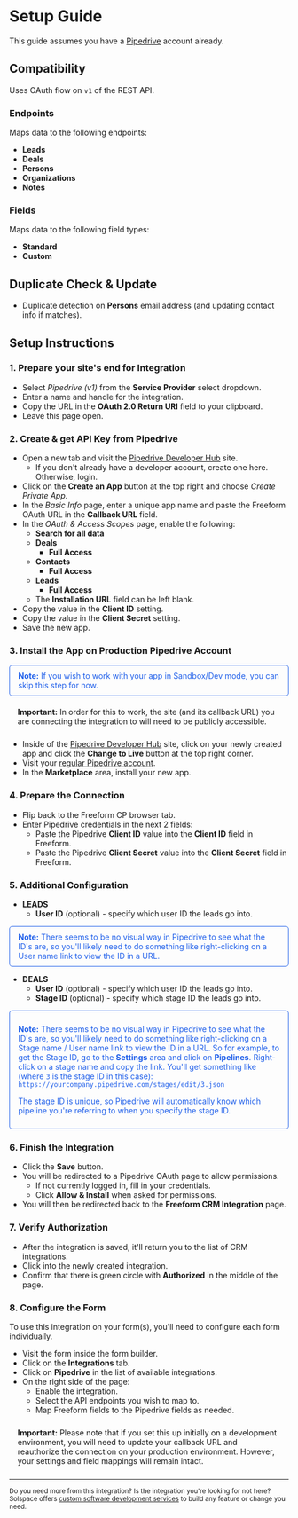 # Setup Guide

This guide assumes you have a [Pipedrive](http://pipedrive.com) account already.

## Compatibility

Uses OAuth flow on `v1` of the REST API.

### Endpoints
Maps data to the following endpoints:

- **Leads**
- **Deals**
- **Persons**
- **Organizations**
- **Notes**

### Fields
Maps data to the following field types:

- **Standard**
- **Custom**

## Duplicate Check & Update

- Duplicate detection on **Persons** email address (and updating contact info if matches).

## Setup Instructions

### 1. Prepare your site's end for Integration

- Select *Pipedrive (v1)* from the **Service Provider** select dropdown.
- Enter a name and handle for the integration.
- Copy the URL in the **OAuth 2.0 Return URI** field to your clipboard.
- Leave this page open.

### 2. Create & get API Key from Pipedrive

- Open a new tab and visit the [Pipedrive Developer Hub](https://developers.pipedrive.com/) site.
    - If you don't already have a developer account, create one here. Otherwise, login.
- Click on the **Create an App** button at the top right and choose _Create Private App_.
- In the _Basic Info_ page, enter a unique app name and paste the Freeform OAuth URL in the **Callback URL** field.
- In the _OAuth & Access Scopes_ page, enable the following:
    - **Search for all data**
    - **Deals**
        - **Full Access**
    - **Contacts**
        - **Full Access**
    - **Leads**
        - **Full Access**
    - The **Installation URL** field can be left blank.
- Copy the value in the **Client ID** setting.
- Copy the value in the **Client Secret** setting.
- Save the new app.

### 3. Install the App on Production Pipedrive Account

<span class="note tip" style="margin-bottom: 10px;"><b>Note:</b> If you wish to work with your app in Sandbox/Dev mode, you can skip this step for now.</span><span class="note warning"><b>Important:</b> In order for this to work, the site (and its callback URL) you are connecting the integration to will need to be publicly accessible.</span>

- Inside of the [Pipedrive Developer Hub](https://developers.pipedrive.com/) site, click on your newly created app and click the **Change to Live** button at the top right corner.
- Visit your [regular Pipedrive account](https://pipedrive.com).
- In the **Marketplace** area, install your new app.

### 4. Prepare the Connection

- Flip back to the Freeform CP browser tab.
- Enter Pipedrive credentials in the next 2 fields:
    - Paste the Pipedrive **Client ID** value into the **Client ID** field in Freeform.
    - Paste the Pipedrive **Client Secret** value into the **Client Secret** field in Freeform.

### 5. Additional Configuration

- **LEADS**
    - **User ID** (optional) - specify which user ID the leads go into.

<span class="note tip"><b>Note:</b> There seems to be no visual way in Pipedrive to see what the ID's are, so you'll likely need to do something like right-clicking on a User name link to view the ID in a URL.</span>

- **DEALS**
    - **User ID** (optional) - specify which user ID the leads go into.
    - **Stage ID** (optional) - specify which stage ID the leads go into.

<div class="note bold tip">
<p><b>Note:</b> There seems to be no visual way in Pipedrive to see what the ID's are, so you'll likely need to do something like right-clicking on a Stage name / User name link to view the ID in a URL. So for example, to get the Stage ID, go to the <b>Settings</b> area and click on <b>Pipelines</b>. Right-click on a stage name and copy the link. You'll get something like (where <code>3</code> is the stage ID in this case): <code>https://yourcompany.pipedrive.com/stages/edit/3.json</code></p>
<p>The stage ID is unique, so Pipedrive will automatically know which pipeline you're referring to when you specify the stage ID.</p>
</div>

### 6. Finish the Integration

- Click the **Save** button.
- You will be redirected to a Pipedrive OAuth page to allow permissions.
    - If not currently logged in, fill in your credentials.
    - Click **Allow & Install** when asked for permissions.
- You will then be redirected back to the **Freeform CRM Integration** page.

### 7. Verify Authorization

- After the integration is saved, it'll return you to the list of CRM integrations.
- Click into the newly created integration.
- Confirm that there is green circle with **Authorized** in the middle of the page.

### 8. Configure the Form

To use this integration on your form(s), you'll need to configure each form individually.

- Visit the form inside the form builder.
- Click on the **Integrations** tab.
- Click on **Pipedrive** in the list of available integrations.
- On the right side of the page:
    - Enable the integration.
    - Select the API endpoints you wish to map to.
    - Map Freeform fields to the Pipedrive fields as needed.

<span class="note warning"><b>Important:</b> Please note that if you set this up initially on a development environment, you will need to update your callback URL and reauthorize the connection on your production environment. However, your settings and field mappings will remain intact.</span>

---

<small>Do you need more from this integration? Is the integration you're looking for not here? Solspace offers [custom software development services](https://docs.solspace.com/support/premium/) to build any feature or change you need.</small>

<style type="text/css">ol{padding-left:20px!important}ol>li{font-weight:600}ol>li>ul>li{font-weight:400}.warning {display:block;padding:10px 15px;border:1px solid var(--warning-color);border-radius:5px;}.tip {color:#1f5fea;display:block;padding:10px 15px;border:1px solid #1f5fea;border-radius:5px;}</style>